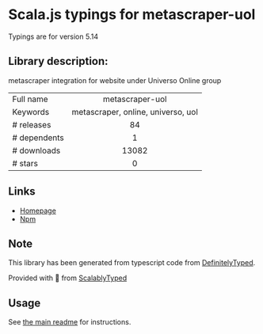 
# Scala.js typings for metascraper-uol

Typings are for version 5.14

## Library description:
metascraper integration for website under Universo Online group

|                    |                 |
| ------------------ | :-------------: |
| Full name          | metascraper-uol |
| Keywords           | metascraper, online, universo, uol |
| # releases         | 84 |
| # dependents       | 1 |
| # downloads        | 13082 |
| # stars            | 0 |

## Links
- [Homepage](https://nicedoc.io/microlinkhq/metascraper/packages/metascraper-uol)
- [Npm](https://www.npmjs.com/package/metascraper-uol)
    


## Note
This library has been generated from typescript code from [DefinitelyTyped](https://definitelytyped.org).

Provided with :purple_heart: from [ScalablyTyped](https://github.com/oyvindberg/ScalablyTyped)

## Usage
See [the main readme](../../readme.md) for instructions.


